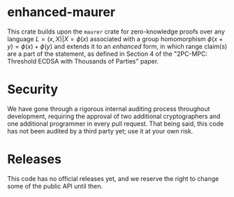 # enhanced-maurer

This crate builds upon the `maurer` crate for zero-knowledge proofs over any language $L = {(x, X) | X = \phi(x)}$
associated with a group homomorphism
$\phi(x + y) = \phi(x) + \phi(y)$ and extends it to an _enhanced_ form, in which range claim(s) are a
part of the statement, as defined in Section 4 of the "2PC-MPC: Threshold ECDSA with Thousands of Parties" paper.

# Security

We have gone through a rigorous internal auditing process throughout development, requiring the approval of two
additional cryptographers and one additional programmer in every pull request.
That being said, this code has not been audited by a third party yet; use it at your own risk.

# Releases

This code has no official releases yet, and we reserve the right to change some of the public API until then.
